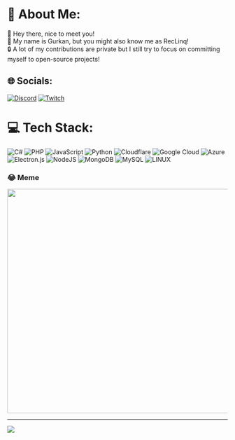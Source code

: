 # 💫 About Me:
👋 Hey there, nice to meet you!<br>🫡 My name is Gurkan, but you might also know me as RecLinq!<br>🔒 A lot of my contributions are private but I still try to focus on committing myself to open-source projects!


## 🌐 Socials:
[![Discord](https://img.shields.io/badge/Discord-%237289DA.svg?logo=discord&logoColor=white)](https://www.discord.com/users/228498117056659466) [![Twitch](https://img.shields.io/badge/Twitch-%239146FF.svg?logo=Twitch&logoColor=white)](https://twitch.tv/mrreclinq) 

# 💻 Tech Stack:
![C#](https://img.shields.io/badge/c%23-%23239120.svg?style=plastic&logo=c-sharp&logoColor=white) ![PHP](https://img.shields.io/badge/php-%23777BB4.svg?style=plastic&logo=php&logoColor=white) ![JavaScript](https://img.shields.io/badge/javascript-%23323330.svg?style=plastic&logo=javascript&logoColor=%23F7DF1E) ![Python](https://img.shields.io/badge/python-3670A0?style=plastic&logo=python&logoColor=ffdd54) ![Cloudflare](https://img.shields.io/badge/Cloudflare-F38020?style=plastic&logo=Cloudflare&logoColor=white) ![Google Cloud](https://img.shields.io/badge/Google%20Cloud-%234285F4.svg?style=plastic&logo=google-cloud&logoColor=white) ![Azure](https://img.shields.io/badge/azure-%230072C6.svg?style=plastic&logo=azure-devops&logoColor=white) ![Electron.js](https://img.shields.io/badge/Electron-191970?style=plastic&logo=Electron&logoColor=white) ![NodeJS](https://img.shields.io/badge/node.js-6DA55F?style=plastic&logo=node.js&logoColor=white) ![MongoDB](https://img.shields.io/badge/MongoDB-%234ea94b.svg?style=plastic&logo=mongodb&logoColor=white) ![MySQL](https://img.shields.io/badge/mysql-%2300f.svg?style=plastic&logo=mysql&logoColor=white) ![LINUX](https://img.shields.io/badge/Linux-FCC624?style=plastic&logo=linux&logoColor=black)

### 😂 Meme
<img src="https://rm.up.railway.app/" width="512px"/>

---
[![](https://visitcount.itsvg.in/api?id=RecLinq&icon=0&color=7)](https://visitcount.itsvg.in)
